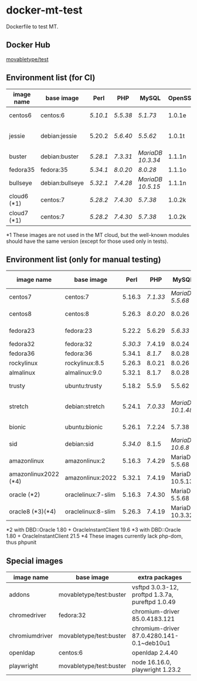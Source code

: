# docker-mt-test
Dockerfile to test MT.

## Docker Hub

[movabletype/test](https://hub.docker.com/r/movabletype/test)

## Environment list (for CI)

|image name|base image|Perl|PHP|MySQL|OpenSSL|End of Life|
|-|-|-|-|-|-|-|
|centos6|centos:6|*5.10.1*|*5.5.38*|*5.1.73*|1.0.1e|2020-11|
|jessie|debian:jessie|5.20.2|*5.6.40*|*5.5.62*|1.0.1t|2020-06 (LTS)|
|buster|debian:buster|*5.28.1*|*7.3.31*|*MariaDB 10.3.34*|1.1.1n|2022-01|
|fedora35|fedora:35|*5.34.1*|*8.0.20*|*8.0.28*|1.1.1o|-|
|bullseye|debian:bullseye|*5.32.1*|*7.4.28*|*MariaDB 10.5.15*|1.1.1n|-|
|cloud6 (\*1)|centos:7|*5.28.2*|*7.4.30*|*5.7.38*|1.0.2k|-|
|cloud7 (\*1)|centos:7|*5.28.2*|*7.4.30*|*5.7.38*|1.0.2k|-|

\*1 These images are not used in the MT cloud, but the well-known modules should have the same version (except for those used only in tests).

## Environment list (only for manual testing)

|image name|base image|Perl|PHP|MySQL|OpenSSL|End of Life|
|-|-|-|-|-|-|-|
|centos7|centos:7|5.16.3|*7.1.33*|*MariaDB 5.5.68*|1.0.2k|2024-06|
|centos8|centos:8|5.26.3|*8.0.20*|8.0.26|1.1.1k|2021-12|
|fedora23|fedora:23|5.22.2|5.6.29|*5.6.33*|1.0.2j|2016-12|
|fedora32|fedora:32|*5.30.3*|7.4.19|8.0.24|1.1.1k|-|
|fedora36|fedora:36|5.34.1|*8.1.7*|8.0.28|3.0.3|-|
|rockylinux|rockylinux:8.5|5.26.3|8.0.21|8.0.26|1.1.1k|-|
|almalinux|almalinux:9.0|5.32.1|8.1.7|8.0.28|3.0.1|-|
|trusty|ubuntu:trusty|5.18.2|5.5.9|5.5.62|1.0.1f|2019-04|
|stretch|debian:stretch|5.24.1|*7.0.33*|*MariaDB 10.1.48*|1.1.0l|2022-01 (LTS)|
|bionic|ubuntu:bionic|5.26.1|7.2.24|5.7.38|1.1.1|2023-04|
|sid|debian:sid|*5.34.0*|8.1.5|*MariaDB 10.6.8*|3.0.4|-|
|amazonlinux|amazonlinux:2|5.16.3|7.4.29|MariaDB 5.5.68|1.0.2k|-|
|amazonlinux2022 (\*4)|amazonlinux:2022|5.32.1|7.4.19|MariaDB 10.5.13|1.1.1l|-|
|oracle (\*2)|oraclelinux:7-slim|5.16.3|7.4.30|MariaDB 5.5.68|1.0.2k|-|
|oracle8 (\*3)(\*4)|oraclelinux:8-slim|5.26.3|7.4.19|MariaDB 10.3.32|1.1.1k|-|

\*2 with DBD::Oracle 1.80 + OracleInstantClient 19.6
\*3 with DBD::Oracle 1.80 + OracleInstantClient 21.5
\*4 These images currently lack php-dom, thus phpunit

## Special images

|image name|base image|extra packages|
|-|-|-|
|addons|movabletype/test:buster|vsftpd 3.0.3-12, proftpd 1.3.7a, pureftpd 1.0.49|
|chromedriver|fedora:32|chromium-driver 85.0.4183.121|
|chromiumdriver|movabletype/test:buster|chromium-driver 87.0.4280.141-0.1~deb10u1|
|openldap|centos:6|openldap 2.4.40|
|playwright|movabletype/test:buster|node 16.16.0, playwright 1.23.2 |
